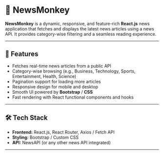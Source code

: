 # 📰 NewsMonkey

**NewsMonkey** is a dynamic, responsive, and feature-rich **React.js** news application that fetches and displays the latest news articles using a news API. It provides category-wise filtering and a seamless reading experience.

---

## 🚀 Features
- Fetches real-time news articles from a public API
- Category-wise browsing (e.g., Business, Technology, Sports, Entertainment, Health, Science)
- Pagination support for loading more articles
- Responsive design for mobile and desktop
- Smooth UI powered by **Bootstrap** / **CSS**
- Fast rendering with React functional components and hooks

---

## 🛠️ Tech Stack
- **Frontend:** React.js, React Router, Axios / Fetch API
- **Styling:** Bootstrap / Custom CSS
- **API:** NewsAPI (or any other news API integrated)

---


